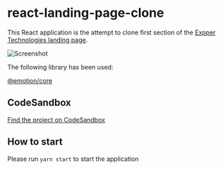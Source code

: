 # react-landing-page-clone

This React application is the attempt to clone first section of the [Expper Technologies landing page](https://www.expper.tech/).

![Screenshot](./screenshot.jpg)

The following library has been used:

[@emotion/core](https://www.npmjs.com/package/@emotion/core)

## CodeSandbox

[Find the project on CodeSandbox](https://codesandbox.io/s/loving-margulis-jvbct)

## How to start

Please run `yarn start` to start the application
